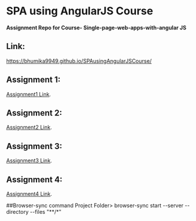 SPA using AngularJS Course
=======
**Assignment Repo for Course- Single-page-web-apps-with-angular JS**

## Link:
  https://bhumika9949.github.io/SPAusingAngularJSCourse/

## Assignment 1:
[Assignment1 Link](https://bhumika9949.github.io/SPAusingAngularJSCourse/Assignment1/index.html).

## Assignment 2:
[Assignment2 Link](https://bhumika9949.github.io/SPAusingAngularJSCourse/Assignment2/index.html).

## Assignment 3:
[Assignment3 Link](https://bhumika9949.github.io/SPAusingAngularJSCourse/Assignment3/assignment3-starter-code/index.html).

## Assignment 4:
[Assignment4 Link](https://bhumika9949.github.io/SPAusingAngularJSCourse/Assignment4/index.html).

##Browser-sync command
Project Folder> browser-sync start --server --directory --files "**/*"
